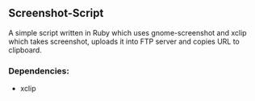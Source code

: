 ## Screenshot-Script

A simple script written in Ruby which uses gnome-screenshot and xclip 
which takes screenshot, uploads it into FTP server and copies URL to 
clipboard.

### Dependencies:
* xclip
